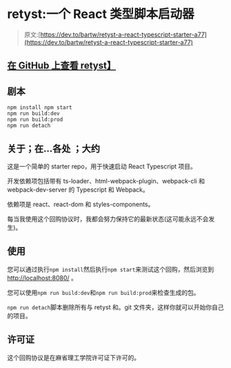 # retyst:一个 React 类型脚本启动器

> 原文:[https://dev.to/bartw/retyst-a-react-typescript-starter-a77](https://dev.to/bartw/retyst-a-react-typescript-starter-a77)

## [在 GitHub 上查看 retyst】](https://github.com/bartw/retyst)

## 剧本

```
npm install npm start
npm run build:dev
npm run build:prod
npm run detach 
```

## 关于；在…各处 ；大约

这是一个简单的 starter repo，用于快速启动 React Typescript 项目。

开发依赖项包括带有 ts-loader、html-webpack-plugin、webpack-cli 和 webpack-dev-server 的 Typescript 和 Webpack。

依赖项是 react、react-dom 和 styles-components。

每当我使用这个回购协议时，我都会努力保持它的最新状态(这可能永远不会发生)。

## 使用

您可以通过执行`npm install`然后执行`npm start`来测试这个回购，然后浏览到 [http://localhost:8080/](http://localhost:8080/) 。

您可以使用`npm run build:dev`和`npm run build:prod`来检查生成的包。

`npm run detach`脚本删除所有与 retyst 和。git 文件夹，这样你就可以开始你自己的项目。

## 许可证

这个回购协议是在麻省理工学院许可证下许可的。